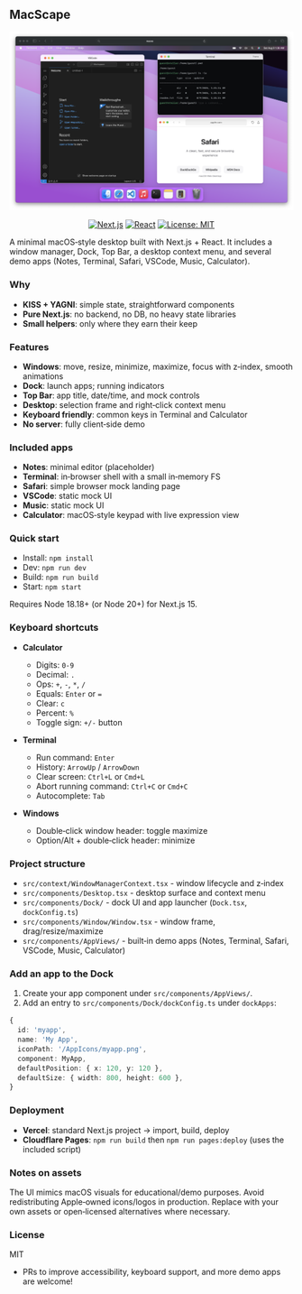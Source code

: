 ## MacScape

<p align="center">
  <img src="images/image.png" alt="macOS Web Desktop preview" width="900" />
</p>

<p align="center">
  <a href="#"><img alt="Next.js" src="https://img.shields.io/badge/Next.js-15-black" /></a>
  <a href="#"><img alt="React" src="https://img.shields.io/badge/React-19-61dafb" /></a>
  <a href="#"><img alt="License: MIT" src="https://img.shields.io/badge/License-MIT-yellow.svg" /></a>
</p>

A minimal macOS‑style desktop built with Next.js + React. It includes a window manager, Dock, Top Bar, a desktop context menu, and several demo apps (Notes, Terminal, Safari, VSCode, Music, Calculator).

### Why
- **KISS + YAGNI**: simple state, straightforward components
- **Pure Next.js**: no backend, no DB, no heavy state libraries
- **Small helpers**: only where they earn their keep

### Features
- **Windows**: move, resize, minimize, maximize, focus with z‑index, smooth animations
- **Dock**: launch apps; running indicators
- **Top Bar**: app title, date/time, and mock controls
- **Desktop**: selection frame and right‑click context menu
- **Keyboard friendly**: common keys in Terminal and Calculator
- **No server**: fully client‑side demo

### Included apps
- **Notes**: minimal editor (placeholder)
- **Terminal**: in‑browser shell with a small in‑memory FS
- **Safari**: simple browser mock landing page
- **VSCode**: static mock UI
- **Music**: static mock UI
- **Calculator**: macOS‑style keypad with live expression view

### Quick start
- Install: `npm install`
- Dev: `npm run dev`
- Build: `npm run build`
- Start: `npm start`

Requires Node 18.18+ (or Node 20+) for Next.js 15.

### Keyboard shortcuts
- **Calculator**
  - Digits: `0-9`
  - Decimal: `.`
  - Ops: `+`, `-`, `*`, `/`
  - Equals: `Enter` or `=`
  - Clear: `c`
  - Percent: `%`
  - Toggle sign: `+/-` button
- **Terminal**
  - Run command: `Enter`
  - History: `ArrowUp` / `ArrowDown`
  - Clear screen: `Ctrl+L` or `Cmd+L`
  - Abort running command: `Ctrl+C` or `Cmd+C`
  - Autocomplete: `Tab`

- **Windows**
  - Double‑click window header: toggle maximize
  - Option/Alt + double‑click header: minimize

### Project structure
- `src/context/WindowManagerContext.tsx` - window lifecycle and z‑index
- `src/components/Desktop.tsx` - desktop surface and context menu
- `src/components/Dock/` - dock UI and app launcher (`Dock.tsx`, `dockConfig.ts`)
- `src/components/Window/Window.tsx` - window frame, drag/resize/maximize
- `src/components/AppViews/` - built‑in demo apps (Notes, Terminal, Safari, VSCode, Music, Calculator)

### Add an app to the Dock
1) Create your app component under `src/components/AppViews/`.
2) Add an entry to `src/components/Dock/dockConfig.ts` under `dockApps`:

```ts
{
  id: 'myapp',
  name: 'My App',
  iconPath: '/AppIcons/myapp.png',
  component: MyApp,
  defaultPosition: { x: 120, y: 120 },
  defaultSize: { width: 800, height: 600 },
}
```

### Deployment
- **Vercel**: standard Next.js project → import, build, deploy
- **Cloudflare Pages**: `npm run build` then `npm run pages:deploy` (uses the included script)

### Notes on assets
The UI mimics macOS visuals for educational/demo purposes. Avoid redistributing Apple‑owned icons/logos in production. Replace with your own assets or open‑licensed alternatives where necessary.

### License
MIT

- PRs to improve accessibility, keyboard support, and more demo apps are welcome!
